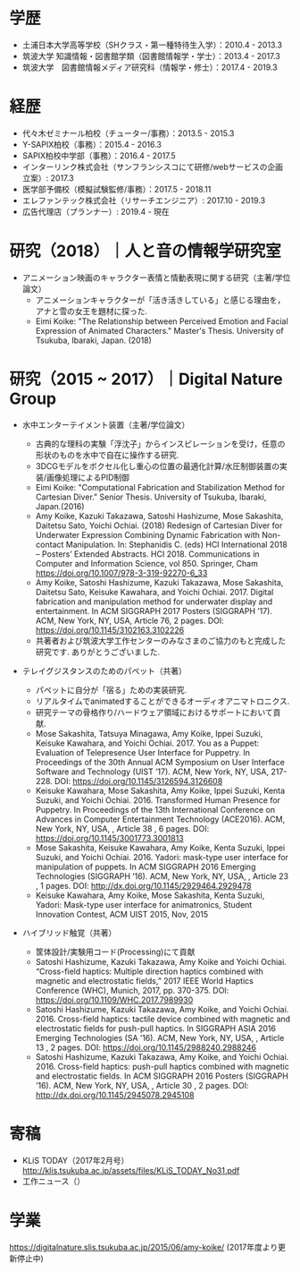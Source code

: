 # 学歴
- 土浦日本大学高等学校（SHクラス・第一種特待生入学）：2010.4 - 2013.3　
- 筑波大学 知識情報・図書館学類（図書館情報学・学士）：2013.4 - 2017.3
- 筑波大学　図書館情報メディア研究科（情報学・修士）：2017.4 - 2019.3

# 経歴
- 代々木ゼミナール柏校（チューター/事務）：2013.5 - 2015.3
- Y-SAPIX柏校（事務）：2015.4 - 2016.3
- SAPIX柏校中学部（事務）：2016.4 - 2017.5
- インターリンク株式会社（サンフランシスコにて研修/webサービスの企画立案）: 2017.3
- 医学部予備校（模擬試験監修/事務）：2017.5 - 2018.11
- エレファンテック株式会社（リサーチエンジニア）: 2017.10 - 2019.3
- 広告代理店（プランナー）: 2019.4 - 現在

# 研究（2018）｜人と音の情報学研究室
- アニメーション映画のキャラクター表情と情動表現に関する研究（主著/学位論文）
  - アニメーションキャラクターが「活き活きしている」と感じる理由を，アナと雪の女王を題材に探った.
  - Eimi Koike: "The Relationship between Perceived Emotion and Facial Expression of Animated Characters." Master's Thesis. University of Tsukuba, Ibaraki, Japan. (2018) 

# 研究（2015 ~ 2017）｜Digital Nature Group
- 水中エンターテイメント装置（主著/学位論文）
  - 古典的な理科の実験「浮沈子」からインスピレーションを受け，任意の形状のものを水中で自在に操作する研究.
  - 3DCGモデルをボクセル化し重心の位置の最適化計算/水圧制御装置の実装/画像処理によるPID制御
  - Eimi Koike: "Computational Fabrication and Stabilization Method for Cartesian Diver." Senior Thesis. University of Tsukuba, Ibaraki, Japan.(2016)
  - Amy Koike, Kazuki Takazawa, Satoshi Hashizume, Mose Sakashita, Daitetsu Sato, Yoichi Ochiai. (2018) Redesign of Cartesian Diver for Underwater Expression Combining Dynamic Fabrication with Non-contact Manipulation. In: Stephanidis C. (eds) HCI International 2018 – Posters’ Extended Abstracts. HCI 2018. Communications in Computer and Information Science, vol 850. Springer, Cham https://doi.org/10.1007/978-3-319-92270-6_33
  - Amy Koike, Satoshi Hashizume, Kazuki Takazawa, Mose Sakashita, Daitetsu Sato, Keisuke Kawahara, and Yoichi Ochiai. 2017. Digital fabrication and manipulation method for underwater display and entertainment. In ACM SIGGRAPH 2017 Posters (SIGGRAPH ’17). ACM, New York, NY, USA, Article 76, 2 pages. DOI: https://doi.org/10.1145/3102163.3102226
  - 共著者および筑波大学工作センターのみなさまのご協力のもと完成した研究です. ありがとうございました.

- テレイグジスタンスのためのパペット（共著）
  - パペットに自分が「宿る」ための実装研究. 
  - リアルタイムでanimatedすることができるオーディオアニマトロニクス.
  - 研究テーマの骨格作り/ハードウェア領域におけるサポートにおいて貢献.
  - Mose Sakashita, Tatsuya Minagawa, Amy Koike, Ippei Suzuki, Keisuke Kawahara, and Yoichi Ochiai. 2017. You as a Puppet: Evaluation of Telepresence User Interface for Puppetry. In Proceedings of the 30th Annual ACM Symposium on User Interface Software and Technology (UIST ’17). ACM, New York, NY, USA, 217-228. DOI: https://doi.org/10.1145/3126594.3126608
  - Keisuke Kawahara, Mose Sakashita, Amy Koike, Ippei Suzuki, Kenta Suzuki, and Yoichi Ochiai. 2016. Transformed Human Presence for Puppetry. In Proceedings of the 13th International Conference on Advances in Computer Entertainment Technology (ACE2016). ACM, New York, NY, USA, , Article 38 , 6 pages. DOI: https://doi.org/10.1145/3001773.3001813
  - Mose Sakashita, Keisuke Kawahara, Amy Koike, Kenta Suzuki, Ippei Suzuki, and Yoichi Ochiai. 2016. Yadori: mask-type user interface for manipulation of puppets. In ACM SIGGRAPH 2016 Emerging Technologies (SIGGRAPH ’16). ACM, New York, NY, USA, , Article 23 , 1 pages. DOI: http://dx.doi.org/10.1145/2929464.2929478
  - Keisuke Kawahara, Amy Koike, Mose Sakashita, Kenta Suzuki, Yadori: Mask-type user interface for animatronics, Student Innovation Contest, ACM UIST 2015,  Nov, 2015

- ハイブリッド触覚（共著）
  - 筐体設計/実験用コード(Processing)にて貢献
  - Satoshi Hashizume, Kazuki Takazawa, Amy Koike and Yoichi Ochiai. “Cross-field haptics: Multiple direction haptics combined with magnetic and electrostatic fields,” 2017 IEEE World Haptics Conference (WHC), Munich, 2017, pp. 370-375. DOI: https://doi.org/10.1109/WHC.2017.7989930
  - Satoshi Hashizume, Kazuki Takazawa, Amy Koike, and Yoichi Ochiai. 2016. Cross-field haptics: tactile device combined with magnetic and electrostatic fields for push-pull haptics. In SIGGRAPH ASIA 2016 Emerging Technologies (SA ’16). ACM, New York, NY, USA, , Article 13 , 2 pages. DOI: https://doi.org/10.1145/2988240.2988246
  - Satoshi Hashizume, Kazuki Takazawa, Amy Koike, and Yoichi Ochiai. 2016. Cross-field haptics: push-pull haptics combined with magnetic and electrostatic fields. In ACM SIGGRAPH 2016 Posters (SIGGRAPH ’16). ACM, New York, NY, USA, , Article 30 , 2 pages. DOI: http://dx.doi.org/10.1145/2945078.2945108


# 寄稿
- KLiS TODAY（2017年2月号）
  http://klis.tsukuba.ac.jp/assets/files/KLiS_TODAY_No31.pdf
- 工作ニュース（）

# 学業
https://digitalnature.slis.tsukuba.ac.jp/2015/06/amy-koike/ (2017年度より更新停止中)
